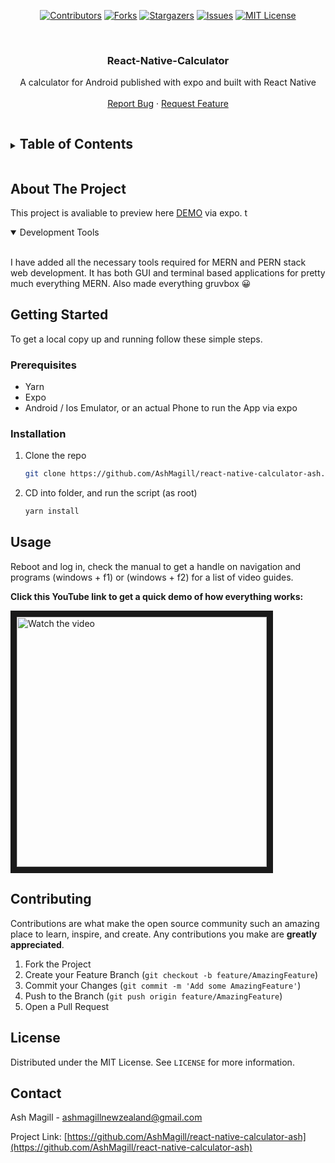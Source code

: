 <span align="center">

[![Contributors][contributors-shield]][contributors-url]
[![Forks][forks-shield]][forks-url]
[![Stargazers][stars-shield]][stars-url]
[![Issues][issues-shield]][issues-url]
[![MIT License][license-shield]][license-url]

</span>

<br />
<p align="center">

  <h3 align="center">React-Native-Calculator</h3> 
  <p align="center">
  A calculator for Android published with expo and built with React Native
    <br />
    <!--<br />-->
    <br />
    <!--<a href="https://github.com/AshMagill/mernrod">View Demo</a>-->
    <!--·-->
    <a href="https://github.com/AshMagill/React-Native-Calculator-Ash/issues">Report Bug</a>
    ·
    <a href="https://github.com/AshMagill/React-Native-Calculator-Ash/issues">Request Feature</a>
  </p>
</p>

<!-- TABLE OF CONTENTS -->
<details>
  <Summary><h2 style="display: inline-block">Table of Contents</h2></Summary>
  <ol>
    <li>
      <a href="#about-the-project">About The Project</a>
      <ul>
        <li><a href="#about-the-project">Built With</a></li>
        <li><a href="#about-the-project">Development Tools</a></li>
      </ul>
    </li>
    <li>
      <a href="#getting-started">Getting Started</a>
      <ul>
        <li><a href="#prerequisites">Prerequisites</a></li>
        <li><a href="#prerequisites">Installation</a></li>
      </ul>
    </li>
    <li>
      <a href="#demo-video">Usage</a>
      <ul>
       <li><a href="#demo-video">Demo Video</a></li>
      </ul>
    </li>
    <li><a href="#contributing">Contributing</a></li>
    <li><a href="#license">License</a></li>
    <li><a href="#contact">Contact</a></li>
    <li><a href="#acknowledgements">Acknowledgements</a></li>
  </ol>
</details>

<!-- ABOUT THE PROJECT -->

## About The Project

This project is avaliable to preview here <a href="exp://u.expo.dev/update/72585dc6-7c21-45b0-ac1a-79faaaa54e2c">DEMO</a> via expo.
t

<details open="open">
<Summary>Development Tools</Summary>
<br>

I have added all the necessary tools required for MERN and PERN stack web development. It has both GUI and terminal based applications for pretty much everything MERN. Also made everything gruvbox 😀

</details>

<!-- GETTING STARTED -->

## Getting Started

To get a local copy up and running follow these simple steps.

### Prerequisites

- Yarn
- Expo
- Android / Ios Emulator, or an actual Phone to run the App via expo

### Installation

1. Clone the repo
   ```sh
   git clone https://github.com/AshMagill/react-native-calculator-ash.git
   ```
2. CD into folder, and run the script (as root)
   ```sh
   yarn install
   ```

<!-- USAGE -->

## Usage

Reboot and log in, check the manual to get a handle on navigation and programs (windows + f1) or (windows + f2) for a list of video guides.

<b>Click this YouTube link to get a quick demo of how everything works:</b>
</br>

<a  href="http://www.youtube.com/watch?feature=player_embedded&v=B1y8VglyoBU" target="_blank">
 <img  src="http://img.youtube.com/vi/B1y8VglyoBU/mqdefault.jpg" alt="Watch the video" width="400" height="auto" border="10" />
</a>

<!-- CONTRIBUTING -->

## Contributing

Contributions are what make the open source community such an amazing place to learn, inspire, and create. Any contributions you make are **greatly appreciated**.

1. Fork the Project
2. Create your Feature Branch (`git checkout -b feature/AmazingFeature`)
3. Commit your Changes (`git commit -m 'Add some AmazingFeature'`)
4. Push to the Branch (`git push origin feature/AmazingFeature`)
5. Open a Pull Request

<!-- LICENSE -->

## License

Distributed under the MIT License. See `LICENSE` for more information.

<!-- CONTACT -->

## Contact

Ash Magill - ashmagillnewzealand@gmail.com

Project Link: [https://github.com/AshMagill/react-native-calculator-ash](https://github.com/AshMagill/react-native-calculator-ash)

<!-- ACKNOWLEDGEMENTS -->

<!-- MARKDOWN LINKS & IMAGES -->
<!-- https://www.markdownguide.org/basic-syntax/#reference-style-links -->

[contributors-shield]: https://img.shields.io/github/contributors/AshMagill/React-Native-Calculator-Ash.svg?style=for-the-badge
[contributors-url]: https://github.com/AshMagill/React-Native-Calculator-Ash/graphs/contributors
[forks-shield]: https://img.shields.io/github/forks/AshMagill/React-Native-Calculator-Ash.svg?style=for-the-badge
[forks-url]: https://github.com/AshMagill/React-Native-Calculator-Ash/network/members
[stars-shield]: https://img.shields.io/github/stars/AshMagill/React-Native-Calculator-Ash.svg?style=for-the-badge
[issues-url]: https://github.com/AshMagill/React-Native-Calculator-Ash/issues
[stars-url]: https://github.com/AshMagill/React-Native-Calculator-Ash/stargazers
[issues-shield]: https://img.shields.io/github/issues/AshMagill/React-Native-Calculator-Ash.svg?style=for-the-badge
[license-shield]: https://img.shields.io/github/license/AshMagill/React-Native-Calculator-Ash.svg?style=for-the-badge
[license-url]: https://github.com/AshMagill/React-Native-Calculator-Ash/blob/main/LICENSE
